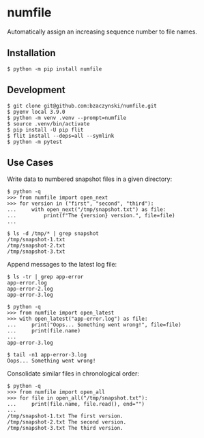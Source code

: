 # numfile

Automatically assign an increasing sequence number to file names.

## Installation

```shell
$ python -m pip install numfile
```

## Development

```shell
$ git clone git@github.com:bzaczynski/numfile.git
$ pyenv local 3.9.0
$ python -m venv .venv --prompt=numfile
$ source .venv/bin/activate
$ pip install -U pip flit
$ flit install --deps=all --symlink
$ python -m pytest
```

## Use Cases

Write data to numbered snapshot files in a given directory:

```shell
$ python -q
>>> from numfile import open_next
>>> for version in ("first", "second", "third"):
...     with open_next("/tmp/snapshot.txt") as file:
...         print(f"The {version} version.", file=file)
...

$ ls -d /tmp/* | grep snapshot
/tmp/snapshot-1.txt
/tmp/snapshot-2.txt
/tmp/snapshot-3.txt
```

Append messages to the latest log file:

```shell
$ ls -tr | grep app-error
app-error.log
app-error-2.log
app-error-3.log

$ python -q
>>> from numfile import open_latest
>>> with open_latest("app-error.log") as file: 
...     print("Oops... Something went wrong!", file=file)
...     print(file.name)
...
app-error-3.log

$ tail -n1 app-error-3.log
Oops... Something went wrong!
```

Consolidate similar files in chronological order:

```shell
$ python -q
>>> from numfile import open_all
>>> for file in open_all("/tmp/snapshot.txt"): 
...     print(file.name, file.read(), end="")
...
/tmp/snapshot-1.txt The first version.
/tmp/snapshot-2.txt The second version.
/tmp/snapshot-3.txt The third version.
```
